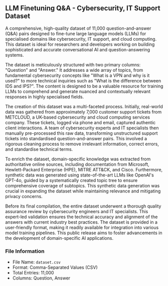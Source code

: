 ## LLM Finetuning Q&A - Cybersecurity, IT Support Dataset

A comprehensive, high-quality dataset of 11,000 question-and-answer (Q&A) pairs designed to fine-tune large language models (LLMs) for specialised domains like cybersecurity, IT support, and cloud computing. This dataset is ideal for researchers and developers working on building sophisticated and accurate conversational AI and question-answering systems.

The dataset is meticulously structured with two primary columns: "Question" and "Answer." It addresses a wide array of topics, from fundamental cybersecurity concepts like "What is a VPN and why is it used?" to more technical inquiries such as "What is the difference between IDS and IPS?". The content is designed to be a valuable resource for training LLMs to comprehend and generate nuanced and contextually relevant responses in highly specialised fields.

The creation of this dataset was a multi-faceted process. Initially, real-world data was gathered from approximately 7,000 customer support tickets from METCLOUD, a UK-based cybersecurity and cloud computing services company. These tickets, logged via phone and email, captured authentic client interactions. A team of cybersecurity experts and IT specialists then manually pre-processed this raw data, transforming unstructured support tickets into standardised question-and-answer pairs. This involved a rigorous cleaning process to remove irrelevant information, correct errors, and standardise technical terms.

To enrich the dataset, domain-specific knowledge was extracted from authoritative online sources, including documentation from Microsoft, Hewlett-Packard Enterprise (HPE), MITRE ATT&CK, and Cisco. Furthermore, synthetic data was generated using state-of-the-art LLMs like OpenAI's GPT-4o, guided by a systematically created topic tree to ensure comprehensive coverage of subtopics. This synthetic data generation was crucial in expanding the dataset while maintaining relevance and mitigating privacy concerns.

Before its final compilation, the entire dataset underwent a thorough quality assurance review by cybersecurity engineers and IT specialists. This expert-led validation ensures the technical accuracy and alignment of the answers with current industry best practices.
The dataset is provided in a user-friendly format, making it readily available for integration into various model training pipelines. This public release aims to foster advancements in the development of domain-specific AI applications.

### File Information

- File Name: `dataset.csv`
- Format: Comma-Separated Values (CSV)
- Total Entries: 11,000
- Columns: Question, Answer
